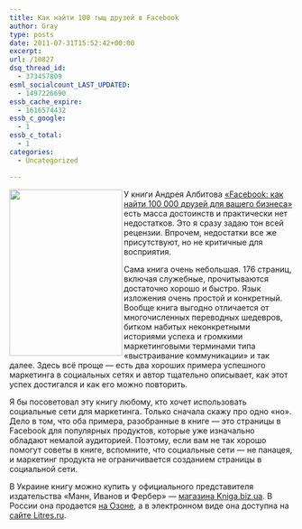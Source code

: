 ```yaml
---
title: Как найти 100 тыщ друзей в Facebook
author: Gray
type: posts
date: 2011-07-31T15:52:42+00:00
excerpt:
url: /10827
dsq_thread_id:
  - 373457809
esml_socialcount_LAST_UPDATED:
  - 1497226690
essb_cache_expire:
  - 1616574432
essb_c_google:
  - 1
essb_c_total:
  - 1
categories:
  - Uncategorized

---
```








[][1]<img src="https://i1.wp.com/searchenginesblog.s3.amazonaws.com/1002938181.jpg?resize=200%2C295" alt="" width="200" height="295" align="left" data-recalc-dims="1" />

У книги Андрея Албитова [&#171;Facebook: как найти 100 000 друзей для вашего бизнеса&#187;][1] есть масса достоинств и практически нет недостатков. Это я сразу задаю тон всей рецензии. Впрочем, недостатки все же присутствуют, но не критичные для восприятия.

Сама книга очень небольшая. 176 страниц, включая служебные, прочитываются достаточно хорошо и быстро. Язык изложения очень простой и конкретный. Вообще книга выгодно отличается от многочисленных переводных шедевров, битком набитых неконкретными историями успеха и громкими маркетинговыми терминами типа &#171;выстраивание коммуникации&#187; и так далее. Здесь всё проще — есть два хороших примера успешного маркетинга в социальных сетях и автор тщательно описывает, как этот успех достигался и как его можно повторить.

Я бы посоветовал эту книгу любому, кто хочет использовать социальные сети для маркетинга. Только сначала скажу про одно &#171;но&#187;. Дело в том, что оба примера, разобранные в книге — это страницы в Facebook для популярных продуктов, которые уже изначально обладают немалой аудиторией. Поэтому, если вам не так хорошо помогут советы в книге, вспомните, что социальные сети — не панацея, и маркетинг продукта не ограничивается созданием страницы в социальной сети.

В Украине книгу можно купить у официального представителя издательства &#171;Манн, Иванов и Фербер&#187; — [магазина Kniga.biz.ua][2]. В России она продается [на Озоне][3], а в электронном виде она доступна на [сайте Litres.ru][4].

 [1]: http://www.litres.ru/pages/biblio_book/?art=638195&from=1985
 [2]: http://kniga.biz.ua/book/marketing/40/2170/
 [3]: http://www.ozon.ru/context/detail/id/6706039/?partner=searchengines
 [4]: http://www.litres.ru/pages/biblio_book/?art=638195&lfrom=1985